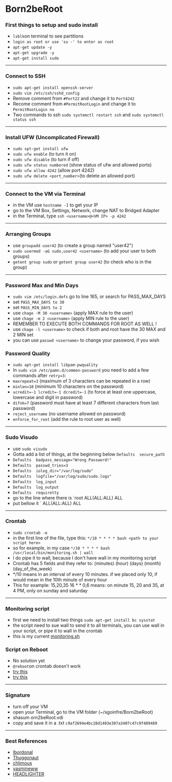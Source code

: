 # Born2beRoot

### First things to setup and sudo install

  - `lsblk`on terminal to see partitions
  - `login as root or use 'su -' to enter as root`
  - `apt-get update -y`
  - `apt-get upgrade -y`
  - `apt-get install sudo`

---

### Connect to SSH

  - `sudo apt-get install openssh-server`
  - `sudo vim /etc/ssh/sshd_config`
  - Remove comment from `#Port22` and change it to `Port4242`
  - Recome comment from `#PermitRootLogin` and change it to `PermitRootLogin no`
  - Two commands to ssh `sudo systemctl restart ssh` and `sudo systemctl status ssh`

---

### Install UFW (Uncomplicated Firewall)

  - `sudo spt-get install ufw`
  - `sudo ufw enable` (to turn it on)
  - `sudo ufw disable` (to turn if off)
  - `sudo ufw status numbered` (show status of ufw and allowed ports)
  - `sudo ufw allow 4242` (allow port 4242)
  - `sudo ufw delete <port_number>`(to delete an allowed port)

---

### Connect to the VM via Terminal

  - in the VM use `hostname -I` to get your IP
  - go to the VM Box, Settings, Network, change NAT to Bridged Adapter
  - in the Terminal, type `ssh <username>@<VM IP> -p 4242`

---

### Arranging Groups

  - use `groupadd user42` (to create a group named "user42")
  - `sudo usermod -aG sudo,user42 <username>` (to add your user to both groups)
  - `getent group sudo` or `getent group user42` (to check who is in the group)

---

### Password Max and Min Days

  - `sudo vim /etc/login.defs` go to line 165, or search for PASS_MAX_DAYS
  - set `PASS_MAX_DAYS to 30`
  - set `PASS_MIN_DAYS to 2`
  - use `chage -M 30 <username>` (apply MAX rule to the user)
  - use `chage -m 2 <username>` (apply MIN rule to the user)
  - REMEMBER TO EXECUTE BOTH COMMANDS FOR ROOT AS WELL !
  - use `chage -l <username>` to check if both <username> and root have the 30 MAX and 2 MIN set
  - you can use `passwd <username>` to change your password, if you wish

### Password Quality

  - `sudo apt-get install libpam-pwquality`
  - In `sudo vim /etc/pamn.d/common-password` you need to add a few commands after `retry=3`:
  - `maxrepeat=3` (maximum of 3 characters can be repeated in a row)
  - `minlen=10` (minimum 10 characters on the password)
  - `ucredit=-1 lcredit=-1 dcredit=-1` (to force at least one uppercase, lowercase and digit in password)
  - `difok=7` (password must have at least 7 different characters from last password)
  - `reject_username` (no username allowed on password)
  - `enforce_for_root` (add the rule to root user as well)

--- 

### Sudo Visudo

  - use `sudo visudo`
  - Gotta add a list of things, at the beginning below `Defaults  secure_path`
  - `Defaults  badpass_message="Wrong Password!"`
  - `Defaults  passwd_tries=3`
  - `Defaults  iolog_dir="/var/log/sudo"`
  - `Defaults  logfile="/var/log/sudo/sudo.logs"`
  - `Defaults  log_input`
  - `Defaults  log_output`
  - `Defaults  requiretty`
  - go to the line where there is `root  ALL(ALL:ALL) ALL
  - put bellow it `<username>  ALL(ALL:ALL) ALL

---

### Crontab

  - `sudo crontab -e`
  - in the first line of the file, type this: `*/10 * * * * bash <path to your script here>`
  - so for example, in my case `*/10 * * * * bash /usr/local/bin/monitoring.sh | wall`
  - I do pipe it to wall, because I don't have wall in my monitoring script
  - Crontab has 5 fields and they refer to: (minutes) (hour) (days) (month) (day_of_the_week)
  - */10 means in an interval of every 10 minutes. if we placed only 10, if would mean in the 10th minute of every hour
  - This for example: 15,20,35 16 * * 0,6 means: on minute 15, 20 and 35, at 4 PM, only on sunday and saturday

---

### Monitoring script

  - first we need to install two things `sudo apt-get install bc sysstat`
  - the script need to sue wall to send it to all terminals, you can use wall in your script, or pipe it to wall in the crontab
  - this is my current [monitoring.sh](https://github.com/Chaudbrush/Born2beRoot/blob/main/monitoring.sh)

### Script on Reboot

  - No solution yet
  - `@reboot`on crontab doesn't work
  - [try this](https://bugs.debian.org/cgi-bin/bugreport.cgi?att=0;bug=635473;msg=70)
  - [try this](https://github.com/HEADLIGHTER/Born2BeRoot-42/blob/main/rebootfix.txt)
---

### Signature

  - turn off your VM
  - open your Terminal, go to the VM folder (~/sgoinfre/Born2beRoot)
  - shasum orn2beRoot.vdi
  - copy and save it in a .txt `c9af2694e4bc28d1403e307a3407c47c9f489489`

---

### Best References

  - [lbordonal](https://github.com/lbordonal/01-Born2beroot/wiki)
  - [Thuggonaut](https://github.com/Thuggonaut/42IC_Ring01_Born2beRoot)
  - [chlimous](https://github.com/chlimous/42-born2beroot_guide/tree/main)
  - [yasmineww](https://github.com/yasmineww/Born2beRoot/tree/main)
  - [HEADLIGHTER](https://github.com/HEADLIGHTER/Born2BeRoot-42/tree/main)

